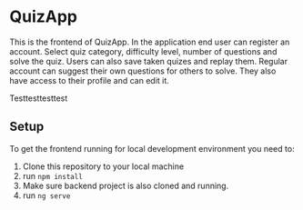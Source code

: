 # QuizApp

This is the frontend of QuizApp.
In the application end user can register an account. Select quiz category, difficulty level, number of questions and solve the quiz.
Users can also save taken quizes and replay them.
Regular account can suggest their own questions for others to solve.
They also have access to their profile and can edit it.

Testtesttesttest

## Setup

To get the frontend running for local development environment you need to:
1. Clone this repository to your local machine
2. run `npm install`
3. Make sure backend project is also cloned and running.
5. run `ng serve`

